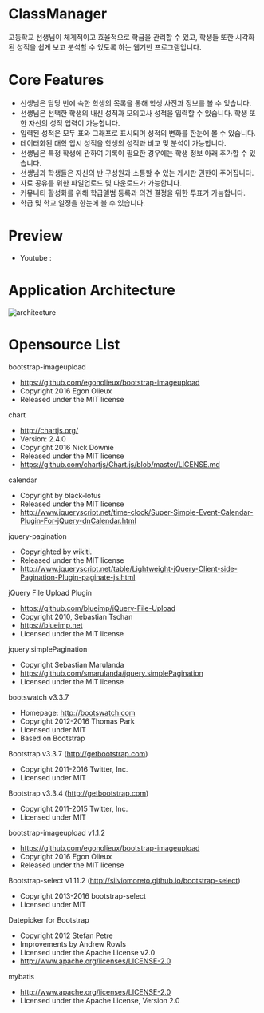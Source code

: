 ClassManager
=====
고등학교 선생님이 체계적이고 효율적으로 학급을 관리할 수 있고, 학생들 또한 시각화된 성적을 쉽게 보고 분석할 수 있도록 하는 웹기반 프로그램입니다.

Core Features
=====
* 선생님은 담당 반에 속한 학생의 목록을 통해 학생 사진과 정보를 볼 수 있습니다.
* 선생님은 선택한 학생의 내신 성적과 모의고사 성적을 입력할 수 있습니다. 학생 또한 자신의 성적 입력이 가능합니다.
* 입력된 성적은 모두 표와 그래프로 표시되며 성적의 변화를 한눈에 볼 수 있습니다.
* 데이터화된 대학 입시 성적을 학생의 성적과 비교 및 분석이 가능합니다.
* 선생님은 특정 학생에 관하여 기록이 필요한 경우에는 학생 정보 아래 추가할 수 있습니다.
* 선생님과 학생들은 자신의 반 구성원과 소통할 수 있는 게시판 권한이 주어집니다.
* 자료 공유를 위한 파일업로드 및 다운로드가 가능합니다.
* 커뮤니티 활성화를 위해 학급앨범 등록과 의견 결정을 위한 투표가 가능합니다.
* 학급 및 학교 일정을 한눈에 볼 수 있습니다.

Preview
=====
* Youtube : 

Application Architecture
=====
![architecture](https://trello-attachments.s3.amazonaws.com/58218cdde26981ea109d015b/586660a24b157f9ea275caa9/97c1f10f4a6fa04fdf42543a99a453ef/Application_architecture.png)

Opensource List
=====
bootstrap-imageupload
 * https://github.com/egonolieux/bootstrap-imageupload
 * Copyright 2016 Egon Olieux
 * Released under the MIT license

chart
 * http://chartjs.org/
 * Version: 2.4.0
 * Copyright 2016 Nick Downie
 * Released under the MIT license
 * https://github.com/chartjs/Chart.js/blob/master/LICENSE.md
 
calendar
 * Copyright by black-lotus
 * Released under the MIT license
 * http://www.jqueryscript.net/time-clock/Super-Simple-Event-Calendar-Plugin-For-jQuery-dnCalendar.html
 
jquery-pagination
 * Copyrighted by wikiti.
 * Released under the MIT license
 * http://www.jqueryscript.net/table/Lightweight-jQuery-Client-side-Pagination-Plugin-paginate-js.html

jQuery File Upload Plugin
 * https://github.com/blueimp/jQuery-File-Upload
 * Copyright 2010, Sebastian Tschan
 * https://blueimp.net
 * Licensed under the MIT license
 
jquery.simplePagination
 * Copyright Sebastian Marulanda
 * https://github.com/smarulanda/jquery.simplePagination
 * Licensed under the MIT license

bootswatch v3.3.7
 * Homepage: http://bootswatch.com
 * Copyright 2012-2016 Thomas Park
 * Licensed under MIT
 * Based on Bootstrap

Bootstrap v3.3.7 (http://getbootstrap.com)
 * Copyright 2011-2016 Twitter, Inc.
 * Licensed under MIT 

Bootstrap v3.3.4 (http://getbootstrap.com)
 * Copyright 2011-2015 Twitter, Inc.
 * Licensed under MIT 

bootstrap-imageupload v1.1.2
 * https://github.com/egonolieux/bootstrap-imageupload
 * Copyright 2016 Egon Olieux
 * Released under the MIT license


Bootstrap-select v1.11.2 (http://silviomoreto.github.io/bootstrap-select)
 * Copyright 2013-2016 bootstrap-select
 * Licensed under MIT 

Datepicker for Bootstrap
 * Copyright 2012 Stefan Petre
 * Improvements by Andrew Rowls
 * Licensed under the Apache License v2.0
 * http://www.apache.org/licenses/LICENSE-2.0

mybatis
 * http://www.apache.org/licenses/LICENSE-2.0 
 * Licensed under the Apache License, Version 2.0
